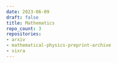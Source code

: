 ```yaml
---
date: 2023-06-09
draft: false
title: Mathematics
repo_count: 3
repositories:
- arxiv
- mathematical-physics-preprint-archive
- vixra
---
```



